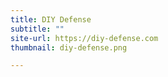 ```yaml
---
title: DIY Defense
subtitle: ""
site-url: https://diy-defense.com
thumbnail: diy-defense.png

---
```

